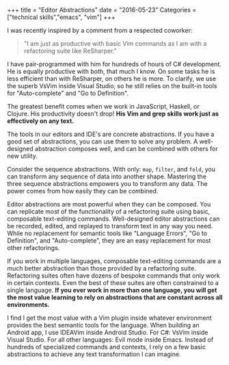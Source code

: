 +++
title = "Editor Abstractions"
date = "2016-05-23"
Categories = ["technical skills","emacs", "vim"]
+++

I was recently inspired by a comment from a respected coworker:

> "I am just as productive with basic Vim commands as I am with a refactoring
> suite like ReSharper."

I have pair-programmed with him for hundreds of hours of C# development. He is
equally productive with both, that much I know. On some tasks he is less
efficient than with ReSharper, on others he is more. To clarify, we use the
superb VsVim inside Visual Studio, so he still relies on the built-in tools for
"Auto-complete" and "Go to Definition".

The greatest benefit comes when we work in JavaScript, Haskell, or Clojure. His
productivity doesn't drop! **His Vim and grep skills work just as effectively on
any text.**

The tools in our editors and IDE's are concrete abstractions. If you have a good
set of abstractions, you can use them to solve any problem. A well-designed
abstraction composes well, and can be combined with others for new utility.

Consider the sequence abstractions. With only: ```map```, ```filter```, and
```fold```, you can transform any sequence of data into another shape. Mastering
the three sequence abstractions empowers you to transform any data. The power comes
from how easily they can be combined.

Editor abstractions are most powerful when they can be composed. You can
replicate most of the functionality of a refactoring suite using basic,
composable text-editing commands. Well-designed editor abstractions can be
recorded, edited, and replayed to transform text in any way you need. While no
replacement for semantic tools like "Language Errors", "Go to Definition", and
"Auto-complete", they are an easy replacement for most other refactorings.

If you work in multiple languages, composable text-editing commands are a much
better abstraction than those provided by a refactoring suite. Refactoring
suites often have dozens of bespoke commands that only work in certain contexts.
Even the best of these suites are often constrained to a single language. **If
you ever work in more than one language, you will get the most value learning to
rely on abstractions that are constant across all environments.**

I find I get the most value with a Vim plugin inside whatever environment
provides the best semantic tools for the language. When building an Android app,
I use IDEAVim inside Android Studio. For C#: VsVim inside Visual Studio. For all
other languages: Evil mode inside Emacs. Instead of hundreds of specialized
commands and contexts, I rely on a few basic abstractions to achieve any text
transformation I can imagine.
